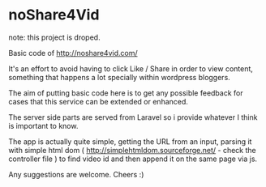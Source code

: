 noShare4Vid
===========
note: this project is droped.

Basic code of http://noshare4vid.com/

It's an effort to avoid having to click Like / Share in order to view content, something that happens a lot specially within wordpress bloggers.

The aim of putting basic code here is to get any possible feedback for cases that this service can be extended or enhanced.

The server side parts are served from Laravel so i provide whatever I think is important to know.

The app is actually quite simple, getting the URL from an input, parsing it with simple html dom ( http://simplehtmldom.sourceforge.net/ - check the controller file ) to find video id and then append it on the same page via js.

Any suggestions are welcome.
Cheers :)
